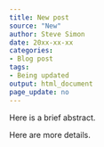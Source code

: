 ```yaml
---
title: New post
source: "New"
author: Steve Simon
date: 20xx-xx-xx
categories:
- Blog post
tags:
- Being updated
output: html_document
page_update: no
---
```


Here is a brief abstract.

<!---more--->

Here are more details.